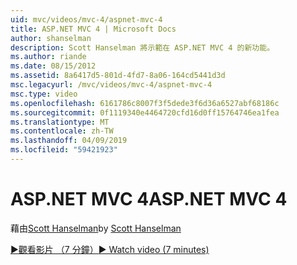 ```yaml
---
uid: mvc/videos/mvc-4/aspnet-mvc-4
title: ASP.NET MVC 4 | Microsoft Docs
author: shanselman
description: Scott Hanselman 將示範在 ASP.NET MVC 4 的新功能。
ms.author: riande
ms.date: 08/15/2012
ms.assetid: 8a6417d5-801d-4fd7-8a06-164cd5441d3d
msc.legacyurl: /mvc/videos/mvc-4/aspnet-mvc-4
msc.type: video
ms.openlocfilehash: 6161786c8007f3f5dede3f6d36a6527abf68186c
ms.sourcegitcommit: 0f1119340e4464720cfd16d0ff15764746ea1fea
ms.translationtype: MT
ms.contentlocale: zh-TW
ms.lasthandoff: 04/09/2019
ms.locfileid: "59421923"
---
```

# <a name="aspnet-mvc-4"></a><span data-ttu-id="05fa3-103">ASP.NET MVC 4</span><span class="sxs-lookup"><span data-stu-id="05fa3-103">ASP.NET MVC 4</span></span>

<span data-ttu-id="05fa3-104">藉由[Scott Hanselman](https://github.com/shanselman)</span><span class="sxs-lookup"><span data-stu-id="05fa3-104">by [Scott Hanselman](https://github.com/shanselman)</span></span>

[<span data-ttu-id="05fa3-105">&#9654;觀看影片 （7 分鐘）</span><span class="sxs-lookup"><span data-stu-id="05fa3-105">&#9654; Watch video (7 minutes)</span></span>](https://channel9.msdn.com/Blogs/ASP-NET-Site-Videos/aspnet-mvc-4)
